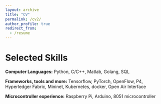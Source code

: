 ```yaml
---
layout: archive
title: "CV"
permalink: /cv2/
author_profile: true
redirect_from:
  - /resume
---
```



Selected Skills
======


**Computer Languages:**   Python, C/C++, Matlab, Golang, SQL  

**Frameworks, tools and more:**  Tensorflow, PyTorch, OpenFlow, P4, Hyperledger Fabric,
      Mininet, Kubernetes, docker, Open Air Interface

**Microcontroller experience:** Raspberry Pi, Arduino, 8051 microcontroller 


